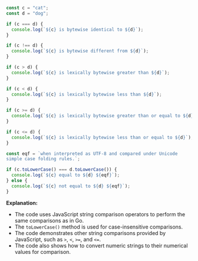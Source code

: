 ```javascript
const c = "cat";
const d = "dog";

if (c === d) {
  console.log(`${c} is bytewise identical to ${d}`);
}

if (c !== d) {
  console.log(`${c} is bytewise different from ${d}`);
}

if (c > d) {
  console.log(`${c} is lexically bytewise greater than ${d}`);
}

if (c < d) {
  console.log(`${c} is lexically bytewise less than ${d}`);
}

if (c >= d) {
  console.log(`${c} is lexically bytewise greater than or equal to ${d}`);
}

if (c <= d) {
  console.log(`${c} is lexically bytewise less than or equal to ${d}`);
}

const eqf = `when interpreted as UTF-8 and compared under Unicode
simple case folding rules.`;

if (c.toLowerCase() === d.toLowerCase()) {
  console.log(`${c} equal to ${d} ${eqf}`);
} else {
  console.log(`${c} not equal to ${d} ${eqf}`);
}
```

**Explanation:**

* The code uses JavaScript string comparison operators to perform the same comparisons as in Go.
* The `toLowerCase()` method is used for case-insensitive comparisons.
* The code demonstrates other string comparisons provided by JavaScript, such as `>`, `<`, `>=`, and `<=`.
* The code also shows how to convert numeric strings to their numerical values for comparison.
